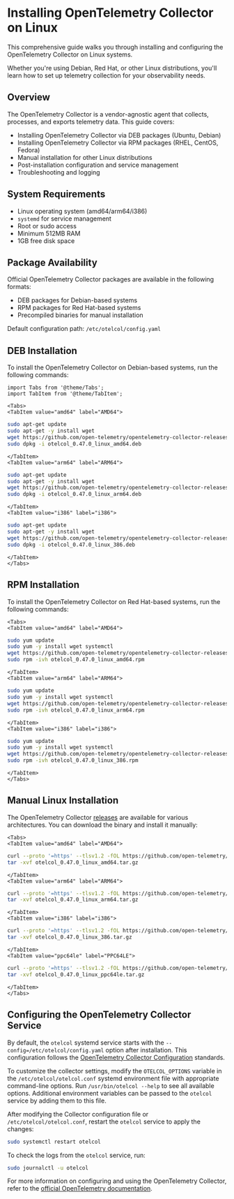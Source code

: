 # Installing OpenTelemetry Collector on Linux

This comprehensive guide walks you through installing and configuring the
OpenTelemetry Collector on Linux systems.

Whether you're using Debian, Red Hat, or other Linux distributions,
you'll learn how to set up telemetry collection for your observability needs.

## Overview

The OpenTelemetry Collector is a vendor-agnostic agent that collects, processes,
and exports telemetry data. This guide covers:

- Installing OpenTelemetry Collector via DEB packages (Ubuntu, Debian)
- Installing OpenTelemetry Collector via RPM packages (RHEL, CentOS, Fedora)
- Manual installation for other Linux distributions
- Post-installation configuration and service management
- Troubleshooting and logging

## System Requirements

- Linux operating system (amd64/arm64/i386)
- `systemd` for service management
- Root or sudo access
- Minimum 512MB RAM
- 1GB free disk space

## Package Availability

Official OpenTelemetry Collector packages are available in the following formats:

- DEB packages for Debian-based systems
- RPM packages for Red Hat-based systems
- Precompiled binaries for manual installation

Default configuration path: `/etc/otelcol/config.yaml`

## DEB Installation

To install the OpenTelemetry Collector on Debian-based systems, run the
following commands:

```mdx-code-block
import Tabs from '@theme/Tabs';
import TabItem from '@theme/TabItem';

<Tabs>
<TabItem value="amd64" label="AMD64">
```

```sh
sudo apt-get update
sudo apt-get -y install wget
wget https://github.com/open-telemetry/opentelemetry-collector-releases/releases/download/v0.47.0/otelcol_0.47.0_linux_amd64.deb
sudo dpkg -i otelcol_0.47.0_linux_amd64.deb
```

```mdx-code-block
</TabItem>
<TabItem value="arm64" label="ARM64">
```

```sh
sudo apt-get update
sudo apt-get -y install wget
wget https://github.com/open-telemetry/opentelemetry-collector-releases/releases/download/v0.47.0/otelcol_0.47.0_linux_arm64.deb
sudo dpkg -i otelcol_0.47.0_linux_arm64.deb
```

```mdx-code-block
</TabItem>
<TabItem value="i386" label="i386">
```

```sh
sudo apt-get update
sudo apt-get -y install wget
wget https://github.com/open-telemetry/opentelemetry-collector-releases/releases/download/v0.47.0/otelcol_0.47.0_linux_386.deb
sudo dpkg -i otelcol_0.47.0_linux_386.deb
```

```mdx-code-block
</TabItem>
</Tabs>
```

## RPM Installation

To install the OpenTelemetry Collector on Red Hat-based systems, run the
following commands:

```mdx-code-block
<Tabs>
<TabItem value="amd64" label="AMD64">
```

```sh
sudo yum update
sudo yum -y install wget systemctl
wget https://github.com/open-telemetry/opentelemetry-collector-releases/releases/download/v0.47.0/otelcol_0.47.0_linux_amd64.rpm
sudo rpm -ivh otelcol_0.47.0_linux_amd64.rpm
```

```mdx-code-block
</TabItem>
<TabItem value="arm64" label="ARM64">
```

```sh
sudo yum update
sudo yum -y install wget systemctl
wget https://github.com/open-telemetry/opentelemetry-collector-releases/releases/download/v0.47.0/otelcol_0.47.0_linux_arm64.rpm
sudo rpm -ivh otelcol_0.47.0_linux_arm64.rpm
```

```mdx-code-block
</TabItem>
<TabItem value="i386" label="i386">
```

```sh
sudo yum update
sudo yum -y install wget systemctl
wget https://github.com/open-telemetry/opentelemetry-collector-releases/releases/download/v0.47.0/otelcol_0.47.0_linux_386.rpm
sudo rpm -ivh otelcol_0.47.0_linux_386.rpm
```

```mdx-code-block
</TabItem>
</Tabs>
```

## Manual Linux Installation

The OpenTelemetry
Collector [releases](https://github.com/open-telemetry/opentelemetry-collector-releases/releases)
are available for various architectures. You can download the binary and install
it manually:

```mdx-code-block
<Tabs>
<TabItem value="amd64" label="AMD64">
```

```sh
curl --proto '=https' --tlsv1.2 -fOL https://github.com/open-telemetry/opentelemetry-collector-releases/releases/download/v0.47.0/otelcol_0.47.0_linux_amd64.tar.gz
tar -xvf otelcol_0.47.0_linux_amd64.tar.gz
```

```mdx-code-block
</TabItem>
<TabItem value="arm64" label="ARM64">
```

```sh
curl --proto '=https' --tlsv1.2 -fOL https://github.com/open-telemetry/opentelemetry-collector-releases/releases/download/v0.47.0/otelcol_0.47.0_linux_arm64.tar.gz
tar -xvf otelcol_0.47.0_linux_arm64.tar.gz
```

```mdx-code-block
</TabItem>
<TabItem value="i386" label="i386">
```

```sh
curl --proto '=https' --tlsv1.2 -fOL https://github.com/open-telemetry/opentelemetry-collector-releases/releases/download/v0.47.0/otelcol_0.47.0_linux_386.tar.gz
tar -xvf otelcol_0.47.0_linux_386.tar.gz
```

```mdx-code-block
</TabItem>
<TabItem value="ppc64le" label="PPC64LE">
```

```sh
curl --proto '=https' --tlsv1.2 -fOL https://github.com/open-telemetry/opentelemetry-collector-releases/releases/download/v0.47.0/otelcol_0.47.0_linux_ppc64le.tar.gz
tar -xvf otelcol_0.47.0_linux_ppc64le.tar.gz
```

```mdx-code-block
</TabItem>
</Tabs>
```

## Configuring the OpenTelemetry Collector Service

By default, the `otelcol` systemd service starts with the
`--config=/etc/otelcol/config.yaml` option after installation. This
configuration follows the [OpenTelemetry Collector Configuration](https://opentelemetry.io/docs/collector/configuration/)
standards.

To customize the collector settings, modify the `OTELCOL_OPTIONS` variable in
the `/etc/otelcol/otelcol.conf` systemd environment file with appropriate
command-line options. Run `/usr/bin/otelcol --help` to see all available
options. Additional environment variables can be passed to the `otelcol` service
by adding them to this file.

After modifying the Collector configuration file or `/etc/otelcol/otelcol.conf`,
restart the `otelcol` service to apply the changes:

```sh
sudo systemctl restart otelcol
```

To check the logs from the `otelcol` service, run:

```sh
sudo journalctl -u otelcol
```

For more information on configuring and using the OpenTelemetry Collector, refer
to
the [official OpenTelemetry documentation](https://opentelemetry.io/docs/collector/).
